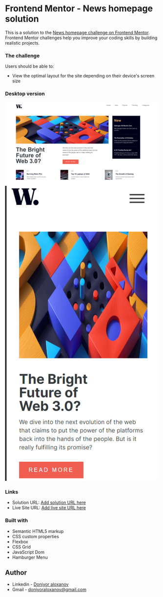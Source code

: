 # Frontend Mentor - News homepage solution

This is a solution to the [News homepage challenge on Frontend Mentor](https://www.frontendmentor.io/challenges/news-homepage-H6SWTa1MFl). Frontend Mentor challenges help you improve your coding skills by building realistic projects.

### The challenge

Users should be able to:

- View the optimal layout for the site depending on their device's screen size

### Desktop version

![Desktop vesrion ](./assets/images/desktop-version.png)
![Mobile vesrion ](./assets/images/mobile-version.png)

### Links

- Solution URL: [Add solution URL here](https://your-solution-url.com)
- Live Site URL: [Add live site URL here](https://your-live-site-url.com)

### Built with

- Semantic HTML5 markup
- CSS custom properties
- Flexbox
- CSS Grid
- JavaScript Dom
- Hamburger Menu

## Author

- Linkedin - [Doniyor aloxanov](https://www.linkedin.com/in/doniyoraloxanov/)
- Gmail - doniyoraloxanov@gmail.com

